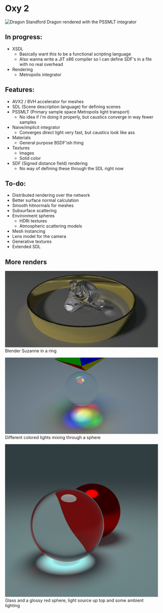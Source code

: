 # Oxy 2

![Dragon](images/pssmlt_4k.png)
Standford Dragon rendered with the PSSMLT integrator

## In progress:
* XSDL
   * Basically want this to be a functional scripting language
   * Also wanna write a JIT x86 compiler so I can define SDF's in a file with no real overhead
* Rendering
   * Metropolis integrator

## Features:

* AVX2 / BVH accelerator for meshes
* SDL (Scene description language) for defining scenes
* PSSMLT (Primary sample space Metropolis light transport)
  * No idea if i'm doing it properly, but caustics converge in way fewer samples
* Naive/implicit integrator
  * Converges direct light very fast, but caustics look like ass
* Materials
  * General purpose BSDF'ish thing
* Textures
  * Images
  * Solid color
* SDF (Signed distance field) rendering
  * No way of defining these through the SDL right now

## To-do:

* Distributed rendering over the network
* Better surface normal calculation
* Smooth hitnormals for meshes
* Subsurface scattering
* Environment spheres
  * HDRi textures
  * Atmospheric scattering models
* Mesh instancing
* Lens model for the camera
* Generative textures
* Extended SDL

## More renders

![Monke](images/ring_caustic.png)
Blender Suzanne in a ring

![Caustic](images/caustic.png)
Different colored lights mixing through a sphere

![Glass](images/glass2.png)
Glass and a glossy red sphere, light source up top and some ambient lighting
